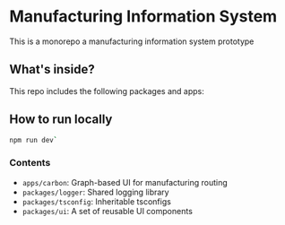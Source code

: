# Manufacturing Information System

This is a monorepo a manufacturing information system prototype
## What's inside?

This repo includes the following packages and apps:


## How to run locally

```bash
npm run dev`
```

### Contents

- `apps/carbon`: Graph-based UI for manufacturing routing
- `packages/logger`: Shared logging library
- `packages/tsconfig`: Inheritable tsconfigs
- `packages/ui`: A set of reusable UI components



